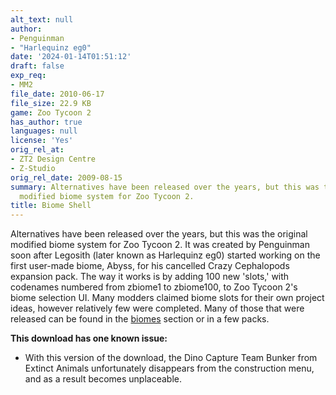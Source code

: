 ```yaml
---
alt_text: null
author:
- Penguinman
- "Harlequinz eg0"
date: '2024-01-14T01:51:12'
draft: false
exp_req:
- MM2
file_date: 2010-06-17
file_size: 22.9 KB
game: Zoo Tycoon 2
has_author: true
languages: null
license: 'Yes'
orig_rel_at:
- ZT2 Design Centre
- Z-Studio
orig_rel_date: 2009-08-15
summary: Alternatives have been released over the years, but this was the original
  modified biome system for Zoo Tycoon 2.
title: Biome Shell
---
```

Alternatives have been released over the years, but this was the original modified biome system for Zoo Tycoon 2. It was created by Penguinman soon after Legosith (later known as Harlequinz eg0) started working on the first user-made biome, Abyss, for his cancelled Crazy Cephalopods expansion pack. The way it works is by adding 100 new 'slots,' with codenames numbered from zbiome1 to zbiome100, to Zoo Tycoon 2's biome selection UI. Many modders claimed biome slots for their own project ideas, however relatively few were completed. Many of those that were released can be found in the [biomes](<https://www.zooberry.org/mods/zt2/biomes/>) section or in a few packs.

**This download has one known issue:**
- With this version of the download, the Dino Capture Team Bunker from Extinct Animals unfortunately disappears from the construction menu, and as a result becomes unplaceable.